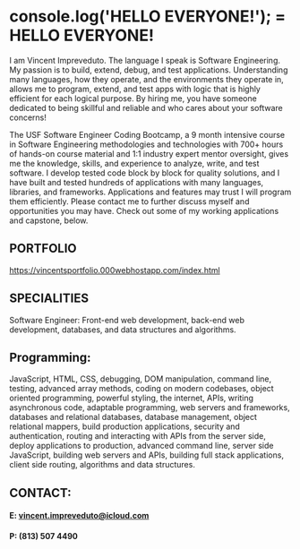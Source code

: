 # console.log('HELLO EVERYONE!'); = HELLO EVERYONE! 
I am Vincent Impreveduto. The language I speak is Software Engineering. My passion is to build, extend, debug, and test applications. Understanding many languages, how they operate, and the environments they operate in, allows me to program, extend, and test apps with logic that is highly efficient for each logical purpose. By hiring me, you have someone dedicated to being skillful and reliable and who cares about your software concerns! 

The USF Software Engineer Coding Bootcamp, a 9 month intensive course in Software Engineering methodologies and technologies with 700+ hours of hands-on course material and 1:1 industry expert mentor oversight, gives me the knowledge, skills, and experience to analyze, write, and test software. I develop tested code block by block for quality solutions, and I have built and tested hundreds of applications with many languages, libraries, and frameworks. Applications and features may trust I will program them efficiently. Please contact me to further discuss myself and opportunities you may have. Check out some of my working applications and capstone, below.

## PORTFOLIO
https://vincentsportfolio.000webhostapp.com/index.html

## SPECIALITIES
Software Engineer: 
Front-end web development, back-end web development, databases, and data structures and algorithms.

## Programming:
JavaScript, HTML, CSS, debugging, DOM manipulation, command line, testing, advanced array methods, coding on modern codebases, object oriented programming, powerful styling, the internet, APIs, writing asynchronous code, adaptable programming, web servers and frameworks, databases and relational databases, database management, object relational mappers, build production applications, security and authentication, routing and interacting with APIs from the server side, deploy applications to production, advanced command line, server side JavaScript, building web servers and APIs, building full stack applications, client side routing, algorithms and data structures.

## CONTACT:
#### E: vincent.impreveduto@icloud.com
#### P: (813) 507 4490

<!---
git-pok/git-pok is a ✨ special ✨ repository because its `README.md` (this file) appears on your GitHub profile.
You can click the Preview link to take a look at your changes.
--->
